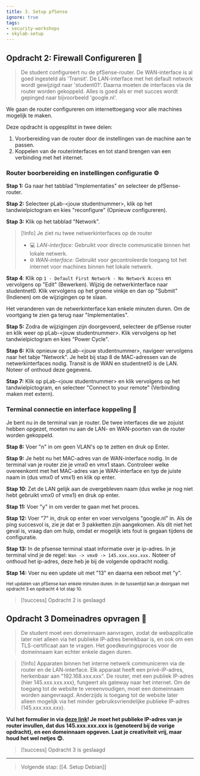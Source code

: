 ```yaml
---
title: 3. Setup pfSense
ignore: true
tags: 
- security-workshops
- skylab-setup
---
```


## Opdracht 2: Firewall Configureren 🧱
>De student configureert nu de pfSense-router. De WAN-interface is al goed ingesteld als 'Transit'. De LAN-interface met het default network wordt gewijzigd naar 'student01'. Daarna moeten de interfaces via de router worden gekoppeld. Alles is goed als er met succes wordt gepinged naar bijvoorbeeld 'google.nl'. 

We gaan de router configureren om internettoegang voor alle machines mogelijk te maken. 

Deze opdracht is opgesplitst in twee delen:
1. Voorbereiding van de router door de instellingen van de machine aan te passen.
2. Koppelen van de routerinterfaces en tot stand brengen van een verbinding met het internet.

### Router boorbereiding en instellingen configuratie ⚙️
**Stap 1:** Ga naar het tabblad "Implementaties" en selecteer de pfSense-router.

**Stap 2:** Selecteer pLab-\<jouw studentnummer\>, klik op het tandwielpictogram en kies "reconfigure" (Opnieuw configureren).

**Stap 3:** Klik op het tabblad "Network".

> [!info] Je ziet nu twee netwerkinterfaces op de router
> - 💻 _LAN-interface:_ Gebruikt voor directe communicatie binnen het lokale netwerk.
> - 🌐 _WAN-interface:_ Gebruikt voor gecontroleerde toegang tot het internet voor machines binnen het lokale netwerk.

**Stap 4**: Klik op `1 - Default First Network - No Network Access` en vervolgens op "Edit" (Bewerken). Wijzig de netwerkinterface naar studentnet0. Klik vervolgens op het groene vinkje en dan op "Submit" (Indienen) om de wijzigingen op te slaan.

Het veranderen van de netwerkinterface kan enkele minuten duren. Om de voortgang te zien ga terug naar "Implementaties".

**Stap 5:** Zodra de wijzigingen zijn doorgevoerd, selecteer de pfSense router en klik weer op pLab-\<jouw studentnummer\>. Klik vervolgens op het tandwielpictogram en kies "Power Cycle".

**Stap 6:** Klik opnieuw op pLab-\<jouw studentnummer\>, navigeer vervolgens naar het tabje "Network". Je hebt bij stap 8 de MAC-adressen van de netwerkinterfaces nodig. Transit is de WAN en studentnet0 is de LAN. Noteer of onthoud deze gegevens.

**Stap 7:** Klik op pLab-\<jouw studentnummer\> en klik vervolgens op het tandwielpictogram, en selecteer "Connect to your remote" (Verbinding maken met extern).

### Terminal connectie en interface koppeling 🔌
Je bent nu in de terminal van je router. De twee interfaces die we zojuist hebben opgezet, moeten nu aan de LAN- en WAN-poorten van de router worden gekoppeld.

**Stap 8:** Voer "n" in om geen VLAN's op te zetten en druk op Enter.

**Stap 9:** Je hebt nu het MAC-adres van de WAN-interface nodig. In de terminal van je router zie je vmx0 en vmx1 staan. Controleer welke overeenkomt met het MAC-adres van je WAN-interface en typ de juiste naam in (dus vmx0 of vmx1) en klik op enter.

**Stap 10**: Zet de LAN gelijk aan de overgebleven naam (dus welke je nog niet hebt gebruikt vmx0 of vmx1) en druk op enter.

**Stap 11:** Voer "y" in om verder te gaan met het proces.

**Stap 12:** Voer "7" in, druk op enter en voer vervolgens "google.nl" in. Als de ping succesvol is, zie je dat er 3 pakketten zijn aangekomen. Als dit niet het geval is, vraag dan om hulp, omdat er mogelijk iets fout is gegaan tijdens de configuratie.

**Stap 13:** In de pfsense terminal staat informatie over je ip-adres. In je terminal vind je de regel: `Wan -> vmx0 -> 145.xxx.xxx.xxx.` Noteer of onthoud het ip-adres, deze heb je bij de volgende opdracht nodig.

**Stap 14:** Voer nu een update uit met "13" en daarna een reboot met "y".

<sub>Het updaten van pfSense kan enkele minuten duren. In de tussentijd kan je doorgaan met opdracht 3 en opdracht 4 tot stap 10.</sub>

> [!success] Opdracht 2 is geslaagd

## Opdracht 3 Domeinadres opvragen 🧾
>De student moet een domeinnaam aanvragen, zodat de webapplicatie later niet alleen via het publieke IP-adres bereikbaar is, en ook om een TLS-certificaat aan te vragen. Het goedkeuringsproces voor de domeinnaam kan echter enkele dagen duren.

> [!info] 
> Apparaten binnen het interne netwerk communiceren via de router en de LAN-interface. Elk apparaat heeft een privé-IP-adres, herkenbaar aan "192.168.xxx.xxx". De router, met een publiek IP-adres (hier 145.xxx.xxx.xxx), fungeert als gateway naar het internet. Om de toegang tot de website te vereenvoudigen, moet een domeinnaam worden aangevraagd. Anderzijds is toegang tot de website later alleen mogelijk via het minder gebruiksvriendelijke publieke IP-adres (145.xxx.xxx.xxx).

**Vul het formulier in via [deze link](https://forms.office.com/e/bFTCzLhNQW)! Je moet het **publieke IP-adres** van je router invullen, dat dus **145.xxx.xxx.xxx** is (genoteerd bij de vorige opdracht), en een **domeinnaam** opgeven. Laat je creativiteit vrij, maar houd het wel netjes 😊.**

> [!success] Opdracht 3 is geslaagd

---
> Volgende stap: [[4. Setup Debian]]